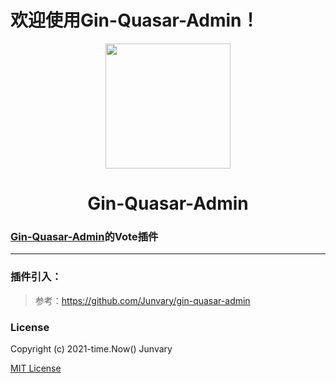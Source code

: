 # 欢迎使用Gin-Quasar-Admin！

<div align=center>
<img src="https://i.loli.net/2020/12/14/cnJoF9r1BXY7Da5.png" width=200" height="200" />
<h1>Gin-Quasar-Admin</h1>
</div>

### [Gin-Quasar-Admin](https://github.com/Junvary/gin-quasar-admin)的Vote插件

***

### 插件引入：

> 参考：https://github.com/Junvary/gin-quasar-admin

### License

Copyright (c) 2021-time.Now()    Junvary

[MIT License](https://github.com/Junvary/gin-quasar-admin/blob/main/LICENSE)